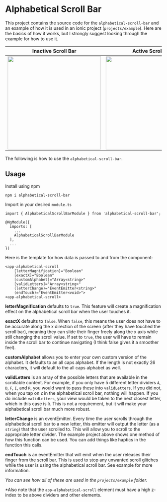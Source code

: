 # Alphabetical Scroll Bar

This project contains the source code for the `alphabetical-scroll-bar` and an example of how it is used in an ionic project (`projects/example`). Here are the basics of how it works, but I strongly suggest looking through the example for how to use it. 

Inactive Scroll Bar            |  Active Scroll Bar
:-------------------------:|:-------------------------:
<img src="https://github.com/mooalot/alphabetical-scroll-bar/blob/main/projects/example/src/assets/image2.PNG" width="300">  |  <img src="https://github.com/mooalot/alphabetical-scroll-bar/blob/main/projects/example/src/assets/image.PNG" width="300">


The following is how to use the `alphabetical-scroll-bar`.

## Usage

Install using npm

```
npm i alphabetical-scroll-bar
```
Import in your desired `module.ts`

```
import { AlphabeticalScrollBarModule } from 'alphabetical-scroll-bar';

@NgModule({
  imports: [
    ...
    AlphabeticalScrollBarModule
  ],
  ...
})
```

Here is the template for how data is passed to and from the component:

```
<app-alphabetical-scroll 
    [letterMagnification]="Boolean" 
    [exactX]="Boolean" 
    [customAlphabet]="Array<string>"
    [validLetters]="Array<string>" 
    (letterChange)="EventEmitter<string>"
    (endTouch)="EventEmitter<void>">
<app-alphabetical-scroll>
```

**letterMagnification** defaults to `true`. This feature will create a magnification effect on the alphabetical scroll bar when the user touches it.

**exactX** defaults to `false`. When `false`, this means the user does not have to be accurate along the x direction of the screen (after they have touched the scroll bar), meaning they can slide their finger freely along the x axis while still changing the scroll value. If set to `true`, the user will have to remain inside the scroll bar to continue navigating (I think false gives it a smoother feel).

**customAlphabet** allows you to enter your own custom version of the alphabet. It defaults to an all caps alphabet. If the length is not exactly 26 characters, it will default to the all caps alphabet as well. 

**validLetters** is an array of the possible letters that are available in the scrollable content. For example, if you only have 5 different letter dividers `A`, `D`, `F`, `I`, and `R`, you would want to pass these into `validLetters`. If you did not, when you tap on `Z` in the alphabetical scroll bar, nothing will happen. If you do include `validLetters`, your view would be taken to the next closest letter, which in this case is `R`. This is not a requirement, but it will make your alphabetical scroll bar much more robust.

**letterChange** is an eventEmitter. Every time the user scrolls through the alphabetical scroll bar to a new letter, this emitter will output the letter (as a `string`) that the user scrolled to. This will allow you to scroll to the appropriate letter divider. The example project above shows one method of how this function can be used. You can add things like haptics in the function this calls.

**endTouch** is an eventEmitter that will emit when the user releases their finger from the scroll bar. This is used to stop any unwanted scroll glitches while the user is using the alphabetical scroll bar. See example for more information. 

*You can see how all of these are used in the `projects/example` folder.*

*Also note that the `app-alphabetical-scroll` element must have a high z-index to be above dividers and other elements.